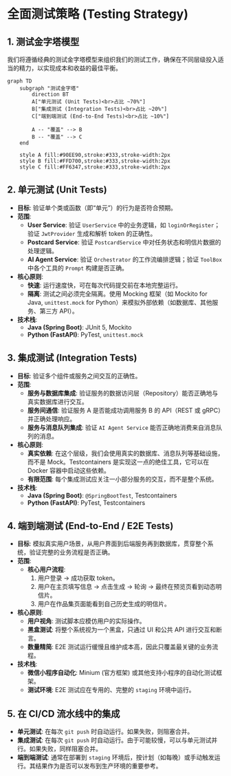 # 全面测试策略 (Testing Strategy)

## 1. 测试金字塔模型

我们将遵循经典的测试金字塔模型来组织我们的测试工作，确保在不同层级投入适当的精力，以实现成本和收益的最佳平衡。

```mermaid
graph TD
    subgraph "测试金字塔"
        direction BT
        A["单元测试 (Unit Tests)<br>占比 ~70%"]
        B["集成测试 (Integration Tests)<br>占比 ~20%"]
        C["端到端测试 (End-to-End Tests)<br>占比 ~10%"]
        
        A -- "覆盖" --> B
        B -- "覆盖" --> C
    end
    
    style A fill:#90EE90,stroke:#333,stroke-width:2px
    style B fill:#FFD700,stroke:#333,stroke-width:2px
    style C fill:#FF6347,stroke:#333,stroke-width:2px
```

## 2. 单元测试 (Unit Tests)

- **目标**: 验证单个类或函数（即“单元”）的行为是否符合预期。
- **范围**:
    - **User Service**: 验证 `UserService` 中的业务逻辑，如 `loginOrRegister`；验证 `JwtProvider` 生成和解析 token 的正确性。
    - **Postcard Service**: 验证 `PostcardService` 中对任务状态和明信片数据的处理逻辑。
    - **AI Agent Service**: 验证 `Orchestrator` 的工作流编排逻辑；验证 `ToolBox` 中各个工具的 `Prompt` 构建是否正确。
- **核心原则**:
    - **快速**: 运行速度快，可在每次代码提交前在本地完整运行。
    - **隔离**: 测试之间必须完全隔离。使用 Mocking 框架（如 Mockito for Java, `unittest.mock` for Python）来模拟外部依赖（如数据库、其他服务、第三方 API）。
- **技术栈**:
    - **Java (Spring Boot)**: JUnit 5, Mockito
    - **Python (FastAPI)**: PyTest, `unittest.mock`

## 3. 集成测试 (Integration Tests)

- **目标**: 验证多个组件或服务之间交互的正确性。
- **范围**:
    - **服务与数据库集成**: 验证服务的数据访问层（Repository）能否正确地与真实数据库进行交互。
    - **服务间通信**: 验证服务 A 是否能成功调用服务 B 的 API（REST 或 gRPC）并正确处理响应。
    - **服务与消息队列集成**: 验证 `AI Agent Service` 能否正确地消费来自消息队列的消息。
- **核心原则**:
    - **真实依赖**: 在这个层级，我们会使用真实的数据库、消息队列等基础设施，而不是 Mock。Testcontainers 是实现这一点的绝佳工具，它可以在 Docker 容器中启动这些依赖。
    - **有限范围**: 每个集成测试应关注一小部分服务的交互，而不是整个系统。
- **技术栈**:
    - **Java (Spring Boot)**: `@SpringBootTest`, Testcontainers
    - **Python (FastAPI)**: PyTest, Testcontainers

## 4. 端到端测试 (End-to-End / E2E Tests)

- **目标**: 模拟真实用户场景，从用户界面到后端服务再到数据库，贯穿整个系统，验证完整的业务流程是否正确。
- **范围**:
    - **核心用户流程**:
        1.  用户登录 -> 成功获取 token。
        2.  用户在主页填写信息 -> 点击生成 -> 轮询 -> 最终在预览页看到动态明信片。
        3.  用户在作品集页面能看到自己历史生成的明信片。
- **核心原则**:
    - **用户视角**: 测试脚本应模仿用户的实际操作。
    - **黑盒测试**: 将整个系统视为一个黑盒，只通过 UI 和公共 API 进行交互和断言。
    - **数量精简**: E2E 测试运行缓慢且维护成本高，因此只覆盖最关键的业务流程。
- **技术栈**:
    - **微信小程序自动化**: Minium (官方框架) 或其他支持小程序的自动化测试框架。
    - **测试环境**: E2E 测试应在专用的、完整的 `staging` 环境中运行。

## 5. 在 CI/CD 流水线中的集成

- **单元测试**: 在每次 `git push` 时自动运行。如果失败，则阻塞合并。
- **集成测试**: 在每次 `git push` 时自动运行。由于可能较慢，可以与单元测试并行。如果失败，同样阻塞合并。
- **端到端测试**: 通常在部署到 `staging` 环境后，按计划（如每晚）或手动触发运行。其结果作为是否可以发布到生产环境的重要参考。 